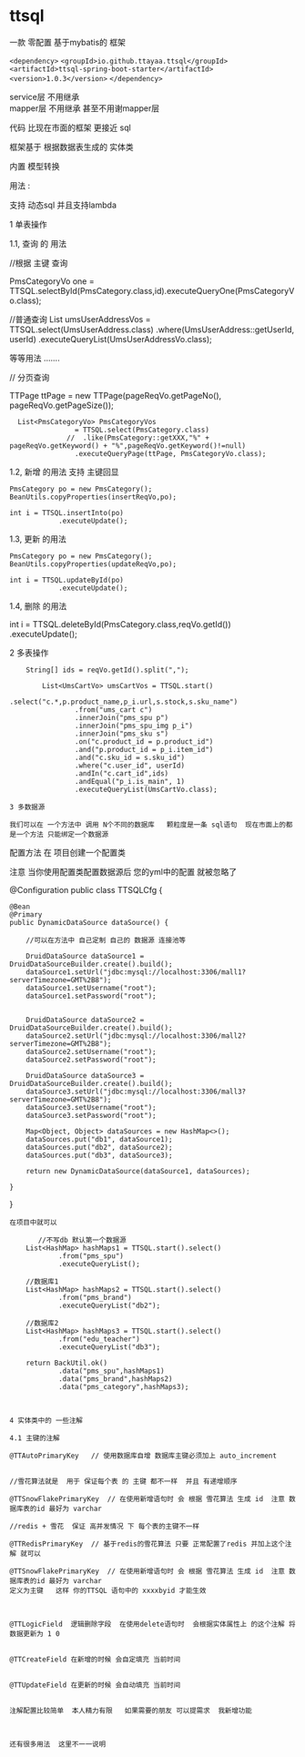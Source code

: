 # ttsql



一款 零配置 基于mybatis的 框架 

`<dependency>`
    `<groupId>io.github.ttayaa.ttsql</groupId>`
    `<artifactId>ttsql-spring-boot-starter</artifactId>`
    `<version>1.0.3</version>`
`</dependency>`


service层 不用继承  
mapper层 不用继承 甚至不用谢mapper层   


代码 比现在市面的框架  更接近 sql 


框架基于 根据数据表生成的 实体类 

内置 模型转换     

用法  :

 支持 动态sql
   并且支持lambda 

1 单表操作

1.1, 查询 的 用法 




  //根据 主键 查询 

  PmsCategoryVo one = TTSQL.selectById(PmsCategory.class,id).executeQueryOne(PmsCategoryVo.class);
  
  //普通查询 
  List<UmsUserAddressVo> umsUserAddressVos = TTSQL.select(UmsUserAddress.class)
        .where(UmsUserAddress::getUserId, userId)
        .executeQueryList(UmsUserAddressVo.class);

 
 等等用法 .......
  
  
 // 分页查询 
  
   TTPage ttPage = new TTPage(pageReqVo.getPageNo(), pageReqVo.getPageSize());
   
      List<PmsCategoryVo> PmsCategoryVos
                    = TTSQL.select(PmsCategory.class)
                  //  .like(PmsCategory::getXXX,"%" + pageReqVo.getKeyword() + "%",pageReqVo.getKeyword()!=null)
                    .executeQueryPage(ttPage, PmsCategoryVo.class);
  


1.2, 新增 的用法  支持 主键回显

    PmsCategory po = new PmsCategory();
    BeanUtils.copyProperties(insertReqVo,po);
       
    int i = TTSQL.insertInto(po)
                .executeUpdate();
                
1.3, 更新 的用法 

    PmsCategory po = new PmsCategory();
    BeanUtils.copyProperties(updateReqVo,po);
    
    int i = TTSQL.updateById(po)
                .executeUpdate();
                
                
1.4, 删除 的用法

 int i = TTSQL.deleteById(PmsCategory.class,reqVo.getId())
                .executeUpdate();



2 多表操作 

        String[] ids = reqVo.getId().split(",");

            List<UmsCartVo> umsCartVos = TTSQL.start()
                    .select("c.*,p.product_name,p_i.url,s.stock,s.sku_name")
                    .from("ums_cart c")
                    .innerJoin("pms_spu p")
                    .innerJoin("pms_spu_img p_i")
                    .innerJoin("pms_sku s")
                    .on("c.product_id = p.product_id")
                    .and("p.product_id = p_i.item_id")
                    .and("c.sku_id = s.sku_id")
                    .where("c.user_id", userId)
                    .andIn("c.cart_id",ids)
                    .andEqual("p_i.is_main", 1)
                    .executeQueryList(UmsCartVo.class);
    
    3 多数据源 
    
    我们可以在 一个方法中 调用 N个不同的数据库   颗粒度是一条 sql语句  现在市面上的都是一个方法 只能绑定一个数据源 
    
   配置方法 在 
   项目创建一个配置类 
   
   注意 当你使用配置类配置数据源后 您的yml中的配置 就被忽略了 
   
   
   
@Configuration
public class TTSQLCfg {

    @Bean
    @Primary
    public DynamicDataSource dataSource() {
  
        //可以在方法中 自己定制 自己的 数据源 连接池等

        DruidDataSource dataSource1 = DruidDataSourceBuilder.create().build();
        dataSource1.setUrl("jdbc:mysql://localhost:3306/mall1?serverTimezone=GMT%2B8");
        dataSource1.setUsername("root");
        dataSource1.setPassword("root");


        DruidDataSource dataSource2 = DruidDataSourceBuilder.create().build();
        dataSource2.setUrl("jdbc:mysql://localhost:3306/mall2?serverTimezone=GMT%2B8");
        dataSource2.setUsername("root");
        dataSource2.setPassword("root");

        DruidDataSource dataSource3 = DruidDataSourceBuilder.create().build();
        dataSource3.setUrl("jdbc:mysql://localhost:3306/mall3?serverTimezone=GMT%2B8");
        dataSource3.setUsername("root");
        dataSource3.setPassword("root");

        Map<Object, Object> dataSources = new HashMap<>();
        dataSources.put("db1", dataSource1);
        dataSources.put("db2", dataSource2);
        dataSources.put("db3", dataSource3);

        return new DynamicDataSource(dataSource1, dataSources);

    }



}

    
    
    在项目中就可以 
    
           //不写db 默认第一个数据源
        List<HashMap> hashMaps1 = TTSQL.start().select()
                .from("pms_spu")
                .executeQueryList();

        //数据库1
        List<HashMap> hashMaps2 = TTSQL.start().select()
                .from("pms_brand")
                .executeQueryList("db2");

        //数据库2
        List<HashMap> hashMaps3 = TTSQL.start().select()
                .from("edu_teacher")
                .executeQueryList("db3");

        return BackUtil.ok()
                .data("pms_spu",hashMaps1)
                .data("pms_brand",hashMaps2)
                .data("pms_category",hashMaps3);
    
    
    
    4 实体类中的 一些注解 
    
    4.1 主键的注解
    
    @TTAutoPrimaryKey   // 使用数据库自增 数据库主键必须加上 auto_increment
    
    
    //雪花算法就是  用于 保证每个表 的 主键 都不一样  并且 有递增顺序 
    
    @TTSnowFlakePrimaryKey  // 在使用新增语句时 会 根据 雪花算法 生成 id  注意 数据库表的id 最好为 varchar
    
    //redis + 雪花  保证 高并发情况 下 每个表的主键不一样
    
    @TTRedisPrimaryKey  // 基于redis的雪花算法 只要 正常配置了redis 并加上这个注解 就可以
    
    @TTSnowFlakePrimaryKey  // 在使用新增语句时 会 根据 雪花算法 生成 id  注意 数据库表的id 最好为 varchar 
    定义为主键   这样 你的TTSQL 语句中的 xxxxbyid 才能生效
    
    
    
    @TTLogicField  逻辑删除字段  在使用delete语句时  会根据实体属性上 的这个注解 将数据更新为 1 0
    
    
    @TTCreateField 在新增的时候 会自定填充 当前时间
    
    
    @TTUpdateField 在更新的时候 会自动填充 当前时间
    
    
    注解配置比较简单  本人精力有限   如果需要的朋友 可以提需求  我新增功能
    
    

    还有很多用法  这里不一一说明 
                
